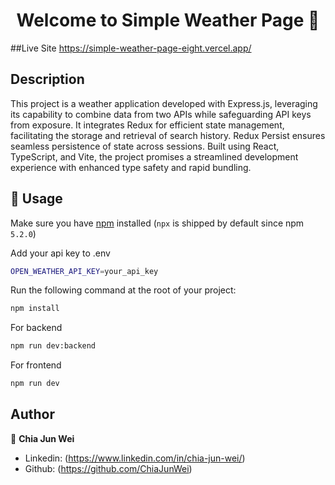 <h1 align="center">Welcome to Simple Weather Page 👋</h1>

##Live Site
<a>https://simple-weather-page-eight.vercel.app/</a>

## Description

This project is a weather application developed with Express.js, leveraging its capability to combine data from two APIs while safeguarding API keys from exposure. It integrates Redux for efficient state management, facilitating the storage and retrieval of search history. Redux Persist ensures seamless persistence of state across sessions. Built using React, TypeScript, and Vite, the project promises a streamlined development experience with enhanced type safety and rapid bundling.

## 🚀 Usage

Make sure you have [npm](https://www.npmjs.com/package/npx) installed (`npx` is shipped by default since npm `5.2.0`)

Add your api key to .env

```sh
OPEN_WEATHER_API_KEY=your_api_key
```

Run the following command at the root of your project:

```sh
npm install
```

For backend

```sh
npm run dev:backend
```

For frontend

```sh
npm run dev
```

## Author

👤 **Chia Jun Wei**

- Linkedin: (https://www.linkedin.com/in/chia-jun-wei/)
- Github: (https://github.com/ChiaJunWei)
